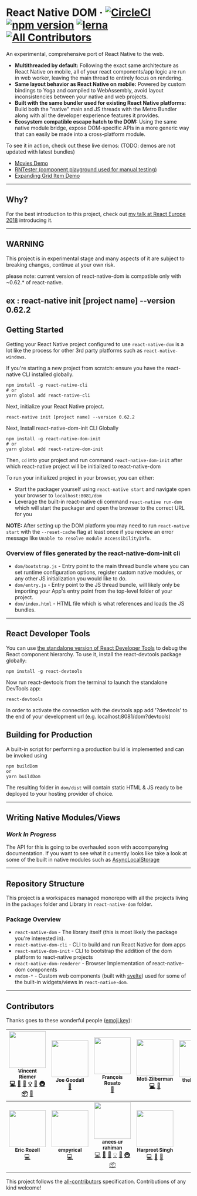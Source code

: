 # React Native DOM &middot; [![CircleCI](https://circleci.com/gh/vincentriemer/react-native-dom.svg?style=shield&circle-token=96448c580730a065cb93c0a10af0f85f6c954166)](https://circleci.com/gh/vincentriemer/react-native-dom) [![npm version](https://badge.fury.io/js/react-native-dom.svg)](https://badge.fury.io/js/react-native-dom) [![lerna](https://img.shields.io/badge/maintained%20with-lerna-cc00ff.svg)](https://lernajs.io/) [![All Contributors](https://img.shields.io/badge/all_contributors-11-orange.svg?style=flat-square)](#contributors)

An experimental, comprehensive port of React Native to the web.

- **Multithreaded by default:** Following the exact same architecture as React
  Native on mobile, all of your react components/app logic are run in web
  worker, leaving the main thread to entirely focus on rendering.
- **Same layout behavior as React Native on mobile:** Powered by custom bindings
  to Yoga and compiled to WebAssembly, avoid layout inconsistencies between your
  native and web projects.
- **Built with the same bundler used for existing React Native platforms:**
  Build both the "native" main and JS threads with the Metro Bundler along with
  all the developer experience features it provides.
- **Ecosystem compatible escape hatch to the DOM:** Using the same native module
  bridge, expose DOM-specific APIs in a more generic way that can easily be made
  into a cross-platform module.

To see it in action, check out these live demos: (TODO: demos are not updated
with latest bundles)

- [Movies Demo](https://rndom-movie-demo.now.sh)
- [RNTester (component playground used for manual testing)](https://rntester.now.sh)
- [Expanding Grid Item Demo](https://github.com/vincentriemer/rndom-expanding-grid-item-demo)

---

## Why?

For the best introduction to this project, check out
[my talk at React Europe 2018](https://youtu.be/aOWIJ4Mgb2k) introducing it.

---

## **WARNING**

This project is in experimental stage and many aspects of it are subject to
breaking changes, continue at your own risk.

please note: current version of react-native-dom is compatible only with
~0.62.\* of react-native.

## ex : react-native init [project name] --version 0.62.2

## Getting Started

Getting your React Native project configured to use `react-native-dom` is a lot
like the process for other 3rd party platforms such as `react-native-windows`.

If you're starting a new project from scratch: ensure you have the react-native
CLI installed globally.

```
npm install -g react-native-cli
# or
yarn global add react-native-cli
```

Next, initialize your React Native project.

```
react-native init [project name] --version 0.62.2
```

Next, Install react-native-dom-init CLI Globally

```
npm install -g react-native-dom-init
# or
yarn global add react-native-dom-init
```

Then, `cd` into your project and run command `react-native-dom-init` after which
react-native project will be initialized to react-native-dom

To run your initialized project in your browser, you can either:

- Start the packager yourself using `react-native start` and navigate open your
  browser to `localhost:8081/dom`
- Leverage the built-in react-native cli command `react-native run-dom` which
  will start the packager and open the browser to the correct URL for you

**NOTE:** After setting up the DOM platform you may need to run
`react-native start` with the `--reset-cache` flag at least once if you recieve
an error message like `Unable to resolve module AccessibilityInfo`.

### Overview of files generated by the react-native-dom-init cli

- `dom/bootstrap.js` - Entry point to the main thread bundle where you can set
  runtime configuration options, register custom native modules, or any other JS
  initialization you would like to do.
- `dom/entry.js` - Entry point to the JS thread bundle, will likely only be
  importing your App's entry point from the top-level folder of your project.
- `dom/index.html` - HTML file which is what references and loads the JS
  bundles.

---

## React Developer Tools

You can use
[the standalone version of React Developer Tools](https://github.com/facebook/react-devtools/tree/master/packages/react-devtools)
to debug the React component hierarchy. To use it, install the react-devtools
package globally:

```
npm install -g react-devtools
```

Now run react-devtools from the terminal to launch the standalone DevTools app:

```
react-devtools
```

In order to activate the connection with the devtools app add '?devtools' to the
end of your development url (e.g. localhost:8081/dom?devtools)

## Building for Production

A built-in script for performing a production build is implemented and can be
invoked using

```
npm buildDom
or
yarn buildDom
```

The resulting folder in `dom/dist` will contain static HTML & JS ready to be
deployed to your hosting provider of choice.

---

## Writing Native Modules/Views

### _Work In Progress_

The API for this is going to be overhauled soon with accompanying documentation.
If you want to see what it currently looks like take a look at some of the built
in native modules such as
[AsyncLocalStorage](../master/packages/react-native-dom-renderer/ReactDom/modules/RCTAsyncLocalStorage.js)

---

## Repository Structure

This project is a workspaces managed monorepo with all the projects living in
the `packages` folder and Library in `react-native-dom` folder.

### Package Overview

- `react-native-dom` - The library itself (this is most likely the package
  you're interested in).
- `react-native-dom-cli` - CLI to build and run React Native for dom apps
- `react-native-dom-init` - CLI to bootstrap the addition of the dom platform to
  react-native projects
- `react-native-dom-renderer` - Browser Implementation of react-native-dom
  components
- `rndom-*` - Custom web components (built with
  [svelte](https://svelte.technology)) used for some of the built-in
  widgets/views in `react-native-dom`.

---

## Contributors

Thanks goes to these wonderful people
([emoji key](https://github.com/kentcdodds/all-contributors#emoji-key)):

<!-- ALL-CONTRIBUTORS-LIST:START - Do not remove or modify this section -->
<!-- prettier-ignore -->
| [<img src="https://avatars2.githubusercontent.com/u/1398555?v=4" width="100px;"/><br /><sub><b>Vincent Riemer</b></sub>](http://vincentriemer.com)<br />[💻](https://github.com/vincentriemer/react-native-dom/commits?author=vincentriemer "Code") [🐛](https://github.com/vincentriemer/react-native-dom/issues?q=author%3Avincentriemer "Bug reports") [📖](https://github.com/vincentriemer/react-native-dom/commits?author=vincentriemer "Documentation") [💡](#example-vincentriemer "Examples") [🤔](#ideas-vincentriemer "Ideas, Planning, & Feedback") [🚇](#infra-vincentriemer "Infrastructure (Hosting, Build-Tools, etc)") [📦](#platform-vincentriemer "Packaging/porting to new platform") [📢](#talk-vincentriemer "Talks") | [<img src="https://avatars0.githubusercontent.com/u/8888799?v=4" width="100px;"/><br /><sub><b>Joe Goodall</b></sub>](https://uk.linkedin.com/in/joegoodall)<br />[📖](https://github.com/vincentriemer/react-native-dom/commits?author=joegoodall1 "Documentation") | [<img src="https://avatars3.githubusercontent.com/u/31624379?v=4" width="100px;"/><br /><sub><b>François Rosato</b></sub>](https://github.com/frosato-ekino)<br />[📖](https://github.com/vincentriemer/react-native-dom/commits?author=frosato-ekino "Documentation") | [<img src="https://avatars2.githubusercontent.com/u/2246565?v=4" width="100px;"/><br /><sub><b>Moti Zilberman</b></sub>](https://github.com/motiz88)<br />[💻](https://github.com/vincentriemer/react-native-dom/commits?author=motiz88 "Code") [📖](https://github.com/vincentriemer/react-native-dom/commits?author=motiz88 "Documentation") | [<img src="https://avatars2.githubusercontent.com/u/983071?v=4" width="100px;"/><br /><sub><b>thebetterjort</b></sub>](https://github.com/thebetterjort)<br />[📖](https://github.com/vincentriemer/react-native-dom/commits?author=thebetterjort "Documentation") | [<img src="https://avatars0.githubusercontent.com/u/3089012?v=4" width="100px;"/><br /><sub><b>Bilo Lwabona</b></sub>](https://github.com/bilo-io)<br />[📖](https://github.com/vincentriemer/react-native-dom/commits?author=bilo-io "Documentation") | [<img src="https://avatars2.githubusercontent.com/u/40002855?v=4" width="100px;"/><br /><sub><b>Madhav Varshney</b></sub>](https://github.com/madhavarshney)<br />[📖](https://github.com/vincentriemer/react-native-dom/commits?author=madhavarshney "Documentation") |
| :---: | :---: | :---: | :---: | :---: | :---: | :---: |
| [<img src="https://avatars0.githubusercontent.com/u/1106239?v=4" width="100px;"/><br /><sub><b>Eric Rozell</b></sub>](https://github.com/rozele)<br />[💻](https://github.com/vincentriemer/react-native-dom/commits?author=rozele "Code") | [<img src="https://avatars0.githubusercontent.com/u/2847127?v=4" width="100px;"/><br /><sub><b>empyrical</b></sub>](https://twitter.com/empyrical)<br />[💻](https://github.com/vincentriemer/react-native-dom/commits?author=empyrical "Code") | [<img src="https://avatars.githubusercontent.com/u/40396240?v=4" width="100px;"/><br /><sub><b>anees ur rahiman</b></sub>](http://aneesrehman.herokuapp.com)<br />[💻](https://github.com/vincentriemer/react-native-dom/commits?author=arehman849 "Code") [📖](https://github.com/vincentriemer/react-native-dom/commits?author=arehman849 "Documentation") [🐛](https://github.com/vincentriemer/react-native-dom/issues?q=author%3Aarehman849 "Bug reports") [💡](#example-arehman849 "Examples") [🤔](#ideas-arehman849 "Ideas, Planning, & Feedback") [🚇](#infra-arehman849 "Infrastructure (Hosting, Build-Tools, etc)") [📦](#platform-arehman849 "Packaging/porting to new platform") | [<img src="https://avatars.githubusercontent.com/u/74712321?v=4" width="100px;"/><br /><sub><b>Harpreet Singh</b></sub>](http://www.nagra.com)<br />[💻](https://github.com/vincentriemer/react-native-dom/commits?author=hps1978 "Code") [📖](https://github.com/vincentriemer/react-native-dom/commits?author=hps1978 "Documentation") [🤔](#ideas-hps1978 "Ideas, Planning, & Feedback") |

<!-- ALL-CONTRIBUTORS-LIST:END -->

This project follows the
[all-contributors](https://github.com/kentcdodds/all-contributors)
specification. Contributions of any kind welcome!
